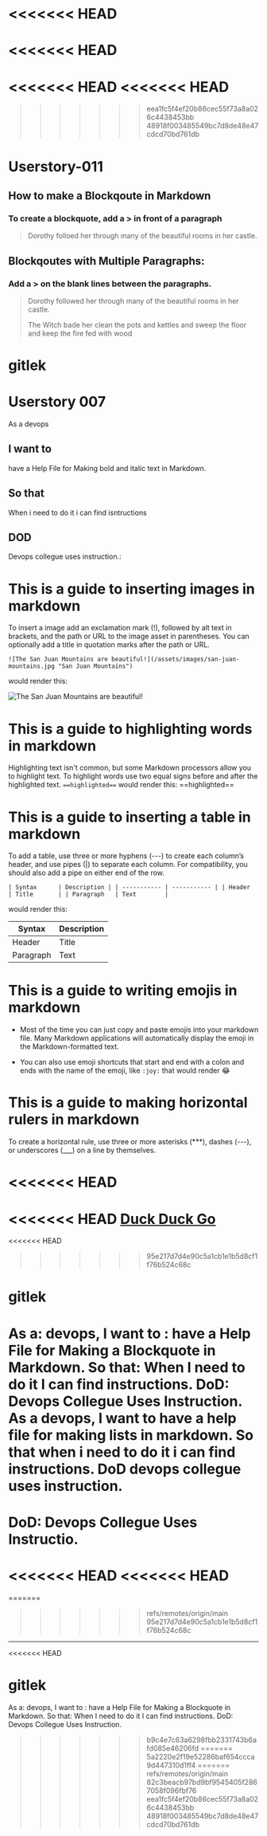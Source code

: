 <<<<<<< HEAD
=======
<<<<<<< HEAD
=======
<<<<<<< HEAD
<<<<<<< HEAD
=======
>>>>>>> eea1fc5f4ef20b86cec55f73a8a026c4438453bb
>>>>>>> 48918f003485549bc7d8de48e47cdcd70bd761db
# Userstory-011
## How to make a  Blockqoute in Markdown

### To create a blockquote, add a > in front of a paragraph
> Dorothy folloed her through many of the beautiful rooms in her castle.

## Blockqoutes with Multiple Paragraphs:
### Add a > on the blank lines between the paragraphs.

> Dorothy followed her through many of the beautiful rooms in her castle.
>
> The Witch bade her clean the pots and kettles and sweep the floor and keep the fire fed with wood

# gitlek
# Userstory 007
As a devops
## I want to
have a Help File for 
Making bold and italic text in Markdown.
## So that
When i need to do it i can find isntructions
## DOD
Devops collegue uses instruction.:


# This is a guide to inserting images in markdown

To insert a image add an exclamation mark (!), followed by alt text in brackets, and the path or URL to the image asset in parentheses. You can optionally add a title in quotation marks after the path or URL. 

`![The San Juan Mountains are beautiful!](/assets/images/san-juan-mountains.jpg "San Juan Mountains")`

would render this:

![The San Juan Mountains are beautiful!](/assets/images/san-juan-mountains.jpg "San Juan Mountains")

# This is a guide to highlighting words in markdown

Highlighting text isn't common, but some Markdown processors allow you to highlight text. To highlight words use two equal signs before and after the highlighted text. `==highlighted==` would render this: ==highlighted== 

# This is a guide to inserting a table in markdown

To add a table, use three or more hyphens (---) to create each column’s header, and use pipes (|) to separate each column. For compatibility, you should also add a pipe on either end of the row.

`| Syntax      | Description |
| ----------- | ----------- |
| Header      | Title       |
| Paragraph   | Text        |`

would render this:

| Syntax      | Description |
| ----------- | ----------- |
| Header      | Title       |
| Paragraph   | Text        |

# This is a guide to writing emojis in markdown

- Most of the time you can just copy and paste emojis into your markdown file. Many Markdown applications will automatically display the emoji in the Markdown-formatted text.

- You can also use emoji shortcuts that start and end with a colon and ends with the name of the emoji, like `:joy:` that would render :joy:

# This is a guide to making horizontal rulers in markdown

To create a horizontal rule, use three or more asterisks (***), dashes (---), or underscores (___) on a line by themselves.

<<<<<<< HEAD
=======
<<<<<<< HEAD
[Duck Duck Go](https://duckduckgo.com)
=======
<<<<<<< HEAD
>>>>>>> 95e217d7d4e90c5a1cb1e1b5d8cf1f76b524c68c
# gitlek

 As a: devops,
 I want to : have a Help File for Making a Blockquote in Markdown.
 So that: When I need to do it I can find instructions.
 DoD: Devops Collegue Uses Instruction.
As a devops, I want to have a help file for making lists in markdown. 
So that when i need to do it i can find instructions. 
DoD devops collegue uses instruction. 
=======
 DoD: Devops Collegue Uses Instructio.
=======
<<<<<<< HEAD
<<<<<<< HEAD
=======
=======
>>>>>>> refs/remotes/origin/main
>>>>>>> 95e217d7d4e90c5a1cb1e1b5d8cf1f76b524c68c
___
<<<<<<< HEAD

# gitlek

 As a: devops,
 I want to : have a Help File for Making a Blockquote in Markdown.
 So that: When I need to do it I can find instructions.
 DoD: Devops Collegue Uses Instruction.

>>>>>>> b9c4e7c63a6298fbb2331743b6afd085e46206fd
=======
>>>>>>> 5a2220e2f19e52286baf654ccca9d447310d1ff4
=======
>>>>>>> refs/remotes/origin/main
>>>>>>> 82c3beacb97bd9bf9545405f2867058f096fbf76
>>>>>>> eea1fc5f4ef20b86cec55f73a8a026c4438453bb
>>>>>>> 48918f003485549bc7d8de48e47cdcd70bd761db
